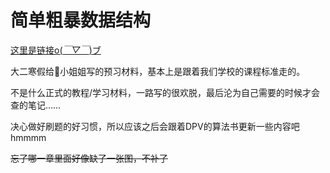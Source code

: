 # 简单粗暴数据结构

[这里是链接o(*￣▽￣*)ブ](https://sheronw.xyz/brutal_data_structure_notes/)

大二寒假给🐋小姐姐写的预习材料，基本上是跟着我们学校的课程标准走的。

不是什么正式的教程/学习材料，一路写的很欢脱，最后沦为自己需要的时候才会查的笔记……

决心做好刷题的好习惯，所以应该之后会跟着DPV的算法书更新一些内容吧hmmmm

<del>忘了哪一章里面好像缺了一张图，不补了</del>
